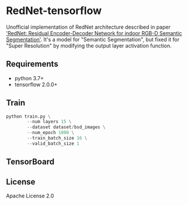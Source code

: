 # RedNet-tensorflow
Unofficial implementation of RedNet architecture described in paper ['RedNet: Residual Encoder-Decoder Network for indoor RGB-D Semantic Segmentation'](https://arxiv.org/abs/1806.01054). It's a model for "Semantic Segmentation", but fixed it for "Super Resolution" by modifying the output layer activation function.

## Requirements
- python 3.7+
- tensorflow 2.0.0+

## Train

```python
python train.py \
        --num layers 15 \
        --dataset dataset/bsd_images \
        --num_epoch 1000 \
        --train_batch_size 16 \
        --valid_batch_size 1
```

## TensorBoard


## License
Apache License 2.0
